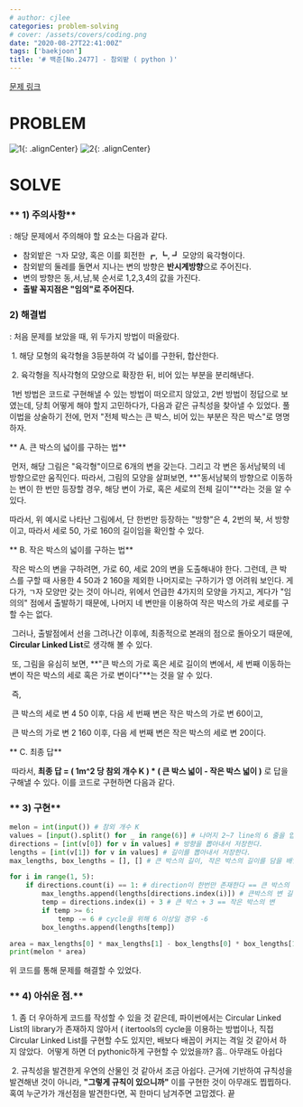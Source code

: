 ```yaml
---
# author: cjlee
categories: problem-solving
# cover: /assets/covers/coding.png
date: "2020-08-27T22:41:00Z"
tags: ['baekjoon']
title: '# 백준[No.2477] - 참외밭 ( python )'
---
```


[문제 링크](https://www.acmicpc.net/problem/2477)

# PROBLEM

![1](/assets/images/2020-08-27-09-19-12_2020-08-27-ps_2.md.png){: .alignCenter}
![2](/assets/images/2020-08-27-09-20-02_2020-08-27-ps_2.md.png){: .alignCenter}
# SOLVE

### ** 1) 주의사항**

: 해당 문제에서 주의해야 할 요소는 다음과 같다.

-   참외밭은 ㄱ자 모양, 혹은 이를 회전한 ┏, ┗, ┛ 모양의 육각형이다.
-   참외밭의 둘레를 돌면서 지나는 변의 방향은 **반시계방향**으로 주어진다.
-   변의 방향은 동,서,남,북 순서로 1,2,3,4의 값을 가진다.
-   **출발 꼭지점은 "임의"로 주어진다.**

### **2) 해결법**

: 처음 문제를 보았을 때, 위 두가지 방법이 떠올랐다.

 1. 해당 모형의 육각형을 3등분하여 각 넓이를 구한뒤, 합산한다.

 2. 육각형을 직사각형의 모양으로 확장한 뒤, 비어 있는 부분을 분리해낸다.

 1번 방법은 코드로 구현해낼 수 있는 방법이 떠오르지 않았고, 2번 방법이 정답으로 보였는데, 당최 어떻게 해야 할지 고민하다가, 다음과 같은 규칙성을 찾아낼 수 있었다. 풀이법을 상술하기 전에, 먼저 "전체 박스는 큰 박스, 비어 있는 부분은 작은 박스"로 명명하자.

** A. 큰 박스의 넓이를 구하는 법**

 먼저, 해당 그림은 "육각형"이므로 6개의 변을 갖는다. 그리고 각 변은 동서남북의 네 방향으로만 움직인다. 따라서, 그림의 모양을 살펴보면, **"동서남북의 방향으로 이동하는 변이 한 번만 등장할 경우, 해당 변이 가로, 혹은 세로의 전체 길이"**라는 것을 알 수 있다.

따라서, 위 예시로 나타난 그림에서, 단 한번만 등장하는 "방향"은 4, 2번의 북, 서 방향이고, 따라서 세로 50, 가로 160의 길이임을 확인할 수 있다.

** B. 작은 박스의 넓이를 구하는 법**

 작은 박스의 변을 구하려면, 가로 60, 세로 20의 변을 도출해내야 한다. 그런데, 큰 박스를 구할 때 사용한 4 50과 2 160을 제외한 나머지로는 구하기가 영 어려워 보인다. 게다가, ㄱ자 모양만 갖는 것이 아니라, 위에서 언급한 4가지의 모양을 가지고, 게다가 "임의의" 점에서 출발하기 때문에, 나머지 네 변만을 이용하여 작은 박스의 가로 세로를 구할 수는 없다.

 그러나, 출발점에서 선을 그려나간 이후에, 최종적으로 본래의 점으로 돌아오기 때문에, **Circular Linked List**로 생각해 볼 수 있다. 

 또, 그림을 유심히 보면, **"큰 박스의 가로 혹은 세로 길이의 변에서, 세 번째 이동하는 변이 작은 박스의 세로 혹은 가로 변이다"**는 것을 알 수 있다.

 즉,

 큰 박스의 세로 변 4 50 이후, 다음 세 번째 변은 작은 박스의 가로 변 60이고,

 큰 박스의 가로 변 2 160 이후, 다음 세 번째 변은 작은 박스의 세로 변 20이다.

** C. 최종 답**

 따라서, **최종 답 = ( 1m^2 당 참외 개수 K ) \* ( 큰 박스 넓이 - 작은 박스 넓이 )** 로 답을 구해낼 수 있다. 이를 코드로 구현하면 다음과 같다.

### ** 3) 구현**

```python
melon = int(input()) # 참외 개수 K
values = [input().split() for _ in range(6)] # 나머지 2~7 line의 6 줄을 입력 받는다.
directions = [int(v[0]) for v in values] # 방향을 뽑아내서 저장한다.
lengths = [int(v[1]) for v in values] # 길이를 뽑아내서 저장한다.
max_lengths, box_lengths = [], [] # 큰 박스의 길이, 작은 박스의 길이를 담을 배열

for i in range(1, 5):
    if directions.count(i) == 1: # direction이 한번만 존재한다 == 큰 박스의 변
        max_lengths.append(lengths[directions.index(i)]) # 큰박스의 변 길이 저장
        temp = directions.index(i) + 3 # 큰 박스 + 3 == 작은 박스의 변
        if temp >= 6:
            temp -= 6 # cycle을 위해 6 이상일 경우 -6
        box_lengths.append(lengths[temp]) 

area = max_lengths[0] * max_lengths[1] - box_lengths[0] * box_lengths[1]
print(melon * area)
```

위 코드를 통해 문제를 해결할 수 있었다.

### ** 4) 아쉬운 점.**

 1. 좀 더 우아하게 코드를 작성할 수 있을 것 같은데, 파이썬에서는 Circular Linked List의 library가 존재하지 않아서 ( itertools의 cycle을 이용하는 방법이나, 직접 Circular Linked List를 구현할 수도 있지만, 배보다 배꼽이 커지는 격일 것 같아서 하지 않았다.  어떻게 하면 더 pythonic하게 구현할 수 있었을까? 흠.. 아무래도 아쉽다

 2. 규칙성을 발견한게 우연의 산물인 것 같아서 조금 아쉽다. 근거에 기반하여 규칙성을 발견해낸 것이 아니라, **"그렇게 규칙이 있으니까"** 이를 구현한 것이 아무래도 찝찝하다. 혹여 누군가가 개선점을 발견한다면, 꼭 한마디 남겨주면 고맙겠다. 끝